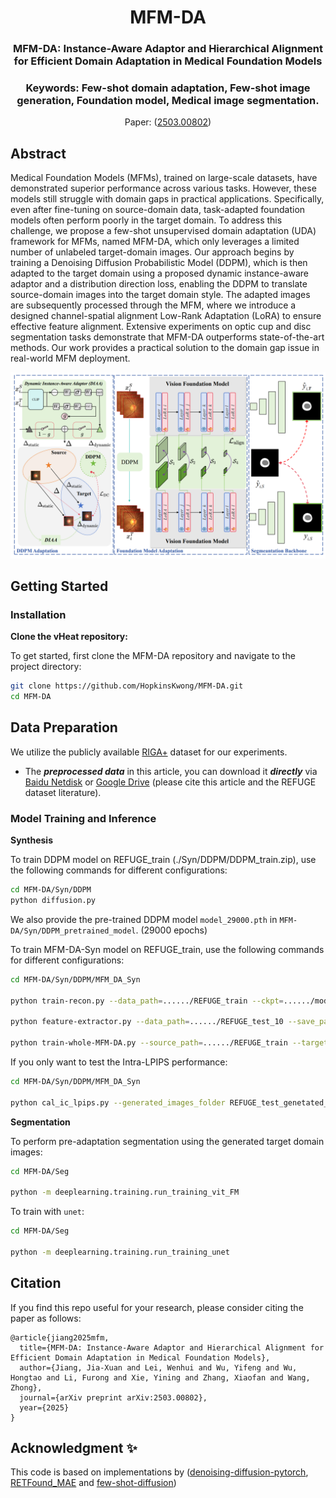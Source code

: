 <div align="center">
<h1>MFM-DA</h1>
<h3>MFM-DA: Instance-Aware Adaptor and Hierarchical Alignment for Efficient Domain Adaptation in Medical Foundation Models</h3>
<h3>Keywords: Few-shot domain adaptation, Few-shot image generation, Foundation model, Medical image segmentation.</h3>

Paper: ([2503.00802](https://www.arxiv.org/abs/2503.00802))

</div>

## Abstract
Medical Foundation Models (MFMs), trained on large-scale datasets, have demonstrated superior performance across various tasks. However, these models still struggle with domain gaps in practical applications. Specifically, even after fine-tuning on source-domain data, task-adapted foundation models often perform poorly in the target domain. To address this challenge, we propose a few-shot unsupervised domain adaptation (UDA) framework for MFMs, named MFM-DA, which only leverages a limited number of unlabeled target-domain images. Our approach begins by training a Denoising Diffusion Probabilistic Model (DDPM), which is then adapted to the target domain using a proposed dynamic instance-aware adaptor and a distribution direction loss, enabling the DDPM to translate source-domain images into the target domain style. The adapted images are subsequently processed through the MFM, where we introduce a designed channel-spatial alignment Low-Rank Adaptation (LoRA) to ensure effective feature alignment. Extensive experiments on optic cup and disc segmentation tasks demonstrate that MFM-DA outperforms state-of-the-art methods. Our work provides a practical solution to the domain gap issue in real-world MFM deployment.

![Main Model](./Model.png)
## Getting Started
### Installation

**Clone the vHeat repository:**

To get started, first clone the MFM-DA repository and navigate to the project directory:

```bash
git clone https://github.com/HopkinsKwong/MFM-DA.git
cd MFM-DA
```

## Data Preparation
We utilize the publicly available [RIGA+](https://zenodo.org/record/6325549) dataset for our experiments. 

* The ***preprocessed data*** in this article, you can download it ***directly*** via [Baidu Netdisk](https://pan.baidu.com/s/1400JPodPk_zkcBGCspgMfQ?pwd=9dpo) or [Google Drive](https://drive.google.com/file/d/1lIBJTbRy2v6l3zary3YkXp4ZOwDPcrWl/view?usp=sharing) (please cite this article and the REFUGE dataset literature).

### Model Training and Inference

**Synthesis**

To train DDPM model on REFUGE_train (./Syn/DDPM/DDPM_train.zip), use the following commands for different configurations:
```bash
cd MFM-DA/Syn/DDPM
python diffusion.py
```
We also provide the pre-trained DDPM model `model_29000.pth` in `MFM-DA/Syn/DDPM_pretrained_model`. (29000 epochs)

To train MFM-DA-Syn model on REFUGE_train, use the following commands for different configurations:
```bash
cd MFM-DA/Syn/DDPM/MFM_DA_Syn

python train-recon.py --data_path=....../REFUGE_train --ckpt=....../model_29000.pth

python feature-extractor.py --data_path=....../REFUGE_test_10 --save_path=....../MFM-DA-Syn/source_feature.npy

python train-whole-MFM-DA.py --source_path=....../REFUGE_train --target_path=....../REFUGE_test_10 --source_feature_path=....../MFM-DA-Syn/source_feature.npy --target_feature_path=....../MFM-DA-Syn/target_feature_REFUGE_test_10.npy --ckpt_path=....../MFM-DA-Syn/ckpt_recon/recon.pt
```

If you only want to test the Intra-LPIPS performance:

```bash
cd MFM-DA/Syn/DDPM/MFM_DA_Syn

python cal_ic_lpips.py --generated_images_folder REFUGE_test_genetated_images_folder --cluster_centers_folder MFM-DA/Syn/DDPM/REFUGE_test_10
```


**Segmentation**

To perform pre-adaptation segmentation using the generated target domain images:

```bash
cd MFM-DA/Seg

python -m deeplearning.training.run_training_vit_FM
```

To train with `unet`:
```bash
cd MFM-DA/Seg

python -m deeplearning.training.run_training_unet
```


## Citation
If you find this repo useful for your research, please consider citing the paper as follows:
```
@article{jiang2025mfm,
  title={MFM-DA: Instance-Aware Adaptor and Hierarchical Alignment for Efficient Domain Adaptation in Medical Foundation Models},
  author={Jiang, Jia-Xuan and Lei, Wenhui and Wu, Yifeng and Wu, Hongtao and Li, Furong and Xie, Yining and Zhang, Xiaofan and Wang, Zhong},
  journal={arXiv preprint arXiv:2503.00802},
  year={2025}
}
```

## Acknowledgment :sparkles:
This code is based on implementations by ([denoising-diffusion-pytorch](https://github.com/lucidrains/denoising-diffusion-pytorch), [RETFound_MAE](https://github.com/rmaphoh/RETFound_MAE) and [few-shot-diffusion](https://github.com/sjtuplayer/few-shot-diffusion))
